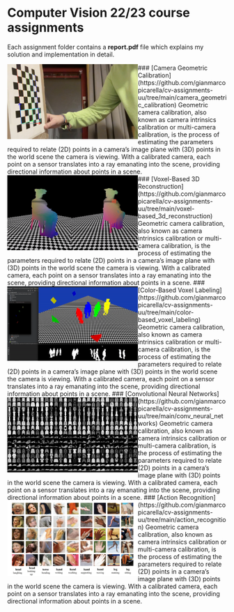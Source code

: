 # Computer Vision 22/23 course assignments
Each assignment folder contains a **report.pdf** file which explains my solution and implementation in detail.

<div height="180 !important">
<img align="left" class="clearfix" src="https://raw.githubusercontent.com/gianmarcopicarella/cv-assignments-uu/main/readme/camera_calibration.jpg" width="300"> ### [Camera Geometric Calibration](https://github.com/gianmarcopicarella/cv-assignments-uu/tree/main/camera_geometric_calibration)
Geometric camera calibration, also known as camera intrinsics calibration or multi-camera calibration, is the process of estimating the parameters required to relate (2D) points in a camera’s image plane with (3D) points in the world scene the camera is viewing. With a calibrated camera, each point on a sensor translates into a ray emanating into the scene, providing directional information about points in a scene.
</div>

<img align="left" src="https://raw.githubusercontent.com/gianmarcopicarella/cv-assignments-uu/main/readme/voxel_3d_reconstruction.gif" width="300"/>
### [Voxel-Based 3D Reconstruction](https://github.com/gianmarcopicarella/cv-assignments-uu/tree/main/voxel-based_3d_reconstruction)
Geometric camera calibration, also known as camera intrinsics calibration or multi-camera calibration, is the process of estimating the parameters required to relate (2D) points in a camera’s image plane with (3D) points in the world scene the camera is viewing. With a calibrated camera, each point on a sensor translates into a ray emanating into the scene, providing directional information about points in a scene.


<img align="left" src="https://raw.githubusercontent.com/gianmarcopicarella/cv-assignments-uu/main/readme/color_based_voxel_labeling.gif" width="300"/>
### [Color-Based Voxel Labeling](https://github.com/gianmarcopicarella/cv-assignments-uu/tree/main/color-based_voxel_labeling)
Geometric camera calibration, also known as camera intrinsics calibration or multi-camera calibration, is the process of estimating the parameters required to relate (2D) points in a camera’s image plane with (3D) points in the world scene the camera is viewing. With a calibrated camera, each point on a sensor translates into a ray emanating into the scene, providing directional information about points in a scene.

<img align="left" src="https://raw.githubusercontent.com/gianmarcopicarella/cv-assignments-uu/main/readme/convolutional_neural_networks.jpg" width="300"/>
### [Convolutional Neural Networks](https://github.com/gianmarcopicarella/cv-assignments-uu/tree/main/conv_neural_networks)
Geometric camera calibration, also known as camera intrinsics calibration or multi-camera calibration, is the process of estimating the parameters required to relate (2D) points in a camera’s image plane with (3D) points in the world scene the camera is viewing. With a calibrated camera, each point on a sensor translates into a ray emanating into the scene, providing directional information about points in a scene.

<img align="left" src="https://raw.githubusercontent.com/gianmarcopicarella/cv-assignments-uu/main/readme/action_recognition.jpg" width="300"/>
### [Action Recognition](https://github.com/gianmarcopicarella/cv-assignments-uu/tree/main/action_recognition)
Geometric camera calibration, also known as camera intrinsics calibration or multi-camera calibration, is the process of estimating the parameters required to relate (2D) points in a camera’s image plane with (3D) points in the world scene the camera is viewing. With a calibrated camera, each point on a sensor translates into a ray emanating into the scene, providing directional information about points in a scene.
